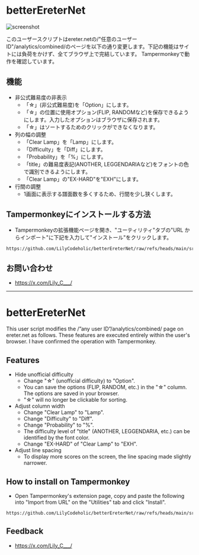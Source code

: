 # betterEreterNet
![screenshot](https://github.com/user-attachments/assets/c2f6b63f-10cd-4d5a-82f0-67de8d793f9d)

このユーザースクリプトはereter.netの/"任意のユーザーID"/analytics/combined/のページを以下の通り変更します。下記の機能はサイトには負荷をかけず、全てブラウザ上で完結しています。
Tampermonkeyで動作を確認しています。

## 機能
- 非公式難易度の非表示
	- 「☆」(非公式難易度)を「Option」にします。
 	- 「☆」の位置に使用オプション(FLIP, RANDOMなど)を保存できるようにします。入力したオプションはブラウザに保存されます。
	- 「☆」はソートするためのクリックができなくなります。
- 列の幅の調整
	- 「Clear Lamp」を「Lamp」にします。
	- 「Difficulty」を「Diff」にします。
	- 「Probability」を「%」にします。
	- 「title」の難易度表記(ANOTHER, LEGGENDARIAなど)をフォントの色で識別できるようにします。
	- 「Clear Lamp」の"EX-HARD"を"EXH"にします。
- 行間の調整
	- 1画面に表示する譜面数を多くするため、行間を少し狭くします。

## Tampermonkeyにインストールする方法
- Tampermonkeyの拡張機能ページを開き、"ユーティリティ"タブの"URL からインポート"に下記を入力して"インストール"をクリックします。
~~~
https://github.com/LilyCodeholic/betterEreterNet/raw/refs/heads/main/src/betterEreter.user.js
~~~

## お問い合わせ
- https://x.com/Lily_C___/

---

# betterEreterNet
This user script modifies the /”any user ID”/analytics/combined/ page on ereter.net as follows. These features are executed entirely within the user's browser.
I have confirmed the operation with Tampermonkey.

## Features
- Hide unofficial difficulty
	- Change "☆" (unofficial difficulty) to "Option".
	- You can save the options (FLIP, RANDOM, etc.) in the "☆" column. The options are saved in your browser.
	- "☆" will no longer be clickable for sorting.
- Adjust column width
	- Change "Clear Lamp" to "Lamp".
	- Change "Difficulty" to "Diff".
	- Change "Probability" to "%".
	- The difficulty level of "title" (ANOTHER, LEGGENDARIA, etc.) can be identified by the font color.
	- Change "EX-HARD" of "Clear Lamp" to "EXH".
- Adjust line spacing
	- To display more scores on the screen, the line spacing made slightly narrower.

## How to install on Tampermonkey
- Open Tampermonkey's extension page, copy and paste the following into "Import from URL" on the "Utilities" tab and click "Install".
~~~
https://github.com/LilyCodeholic/betterEreterNet/raw/refs/heads/main/src/betterEreter.user.js
~~~

## Feedback
- https://x.com/Lily_C___/
